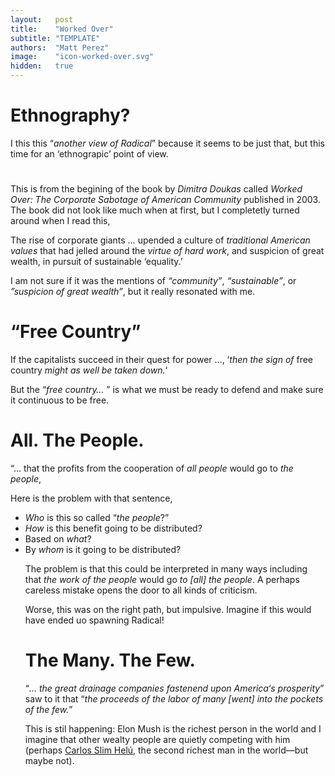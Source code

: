 ```yaml
---
layout:   post
title:    "Worked Over"
subtitle: "TEMPLATE"
authors:  "Matt Perez"
image:    "icon-worked-over.svg"
hidden:   true
---
```


<div style='display:none; '>
 <p>Another view of Radical</p>
</div>

<h1>Ethnography?</h1>
 <p>I this this &ldquo;<em>another view of Radical</em>&rdquo; because it seems to be just that, but this time for an &lsquo;ethnograpic&rsquo; point of view.</p>

<h1></h1>
 <p>This is from the begining of the book by <em>Dimitra Doukas</em> called <em>Worked Over: The Corporate Sabotage of American Community</em> published in 2003. The book did not look like much when at first, but I completetly turned around when I read this,</p>
  <div class="_citation">
   <p>The rise of corporate giants &hellip; upended a culture of <em>traditional American values</em> that had jelled around the <em>virtue of hard work</em>, and suspicion of great wealth, in pursuit of sustainable &lsquo;equality.&rsquo;</p>
  </div>
 <p>I am not sure if it was the mentions of <em>&ldquo;community&rdquo;</em>, <em>&ldquo;sustainable&rdquo;</em>, or <em>&rdquo;suspicion of great wealth&rdquo;</em>, but it really resonated with me.</p>

<h1>&ldquo;Free Country&rdquo;</h1>
 <div class="_citation">
  <p>If the capitalists succeed in their quest for power &hellip;, &lsquo;<em>then the sign of </em>free country<em> might as well be taken down.</em>&lsquo;</p>
 </div>
 <p>But the &ldquo;<em>free country&hellip; </em>&rdquo; is what we must be ready to defend and make sure it continuous to be free.</p>

<h1>All. The People.</h1>
  <div class="_citation">
   <p>&ldquo;&hellip; that the profits from the cooperation of <em>all people</em> would go to <em>the people</em>,</p>
  </div>
 <p>Here is the problem with that sentence,</p>
  <ul>
   <li><em>Who</em> is this so called &ldquo;<em>the people</em>?&rdquo;</li>
   <li><em>How</em> is this benefit going to be distributed?</li>
   <li>Based on <em>what</em>?</li>
   <li>By <em>whom</em> is it going to be distributed?</p
  </ul>
  </div>
 <p>The problem is that this could be interpreted in many ways including that <em>the work of the people</em> would go <em>to [all] the people</em>. A perhaps careless mistake opens the door to all kinds of criticism.</p>
 <p>Worse, this was on the right path, but impulsive. Imagine if this would have ended uo spawning Radical!</p>

<h1>The Many. The Few.</h1>
 <div class="_citation">
  <p>&ldquo;<em>&hellip; the great drainage companies fastenend upon America&lsquo;s prosperity</em>&rdquo; saw to it that &ldquo;<em>the proceeds of the labor of many [went] into the pockets of the few.</em>&rdquo;</p>
 </div>
 <p>This is stil happening: Elon Mush is the richest person in the world and I imagine that other wealty people are quietly competing with him (perhaps <a href="https://en.wikipedia.org/wiki/Carlos_Slim" target="_blank">Carlos Slim Hel&uacute;</a>, the second richest man in the world&mdash;but maybe not).</p>